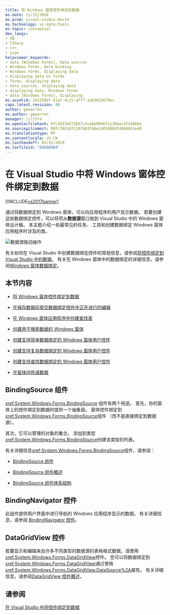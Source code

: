 ```yaml
---
title: 将 Windows 窗体控件绑定到数据
ms.date: 11/15/2016
ms.prod: visual-studio-dev14
ms.technology: vs-data-tools
ms.topic: conceptual
dev_langs:
- VB
- CSharp
- C++
- aspx
helpviewer_keywords:
- data [Windows Forms], data sources
- Windows Forms, data binding
- Windows Forms, displaying data
- displaying data on forms
- forms, displaying data
- data sources, displaying data
- displaying data, Windows Forms
- data [Windows Forms], displaying
ms.assetid: 243338ef-41af-4cc5-aff7-1e830236f0ec
caps.latest.revision: 40
author: gewarren
ms.author: gewarren
manager: jillfra
ms.openlocfilehash: 07c5853b673657c3ce8e90467a13bbac3f430b6e
ms.sourcegitcommit: 08fc78516f1107b83f46e2401888df4868bb1e40
ms.translationtype: MT
ms.contentlocale: zh-CN
ms.lasthandoff: 05/15/2019
ms.locfileid: "65698984"
---
```

# <a name="bind-windows-forms-controls-to-data-in-visual-studio"></a>在 Visual Studio 中将 Windows 窗体控件绑定到数据
[!INCLUDE[vs2017banner](../includes/vs2017banner.md)]

通过将数据绑定到 Windows 窗体，可以向应用程序的用户显示数据。 若要创建这些数据绑定控件，可以将项从**数据源**窗口拖到 Visual Studio 中的 Windows 窗体设计器。 本主题介绍一些最常见的任务、 工具和创建数据绑定 Windows 窗体应用程序时涉及的类。

 ![数据源拖动操作](../data-tools/media/raddata-data-source-drag-operation.png "raddata 数据源拖动操作")

 有关如何在 Visual Studio 中创建数据绑定控件的常规信息，请参阅[将控件绑定到 Visual Studio 中的数据](../data-tools/bind-controls-to-data-in-visual-studio.md)。 有关在 Windows 窗体中的数据绑定的详细信息，请参阅[Windows 窗体数据绑定](https://msdn.microsoft.com/library/c3826d8e-ea25-4ad4-a669-45bfb19192aa)。

## <a name="in-this-section"></a>本节内容

- [将 Windows 窗体控件绑定到数据](../data-tools/bind-windows-forms-controls-to-data.md)

- [在保存数据前提交数据绑定控件中正在进行的编辑](../data-tools/commit-in-process-edits-on-data-bound-controls-before-saving-data.md)

- [在 Windows 窗体应用程序中创建查找表](../data-tools/create-lookup-tables-in-windows-forms-applications.md)

- [创建用于搜索数据的 Windows 窗体](../data-tools/create-a-windows-form-to-search-data.md)

- [创建支持简单数据绑定的 Windows 窗体用户控件](../data-tools/create-a-windows-forms-user-control-that-supports-simple-data-binding.md)

- [创建支持复杂数据绑定的 Windows 窗体用户控件](../data-tools/create-a-windows-forms-user-control-that-supports-complex-data-binding.md)

- [创建支持查找数据绑定的 Windows 窗体用户控件](../data-tools/create-a-windows-forms-user-control-that-supports-lookup-data-binding.md)

- [在窗体间传递数据](../data-tools/pass-data-between-forms.md)

## <a name="bindingsource-component"></a>BindingSource 组件
 <xref:System.Windows.Forms.BindingSource> 组件有两个用途。 首先，你的窗体上的控件绑定到数据时提供一个抽象层。 窗体控件绑定到<xref:System.Windows.Forms.BindingSource>组件 （而不是直接绑定到数据源）。

 其次，它可以管理的对象的集合。 添加到类型<xref:System.Windows.Forms.BindingSource>创建该类型的列表。

 有关详细信息<xref:System.Windows.Forms.BindingSource>组件，请参阅：

- [BindingSource 组件](https://msdn.microsoft.com/library/3e2faf4c-f5b8-4fa6-9fbc-f59c37ec2fb9)

- [BindingSource 组件概述](https://msdn.microsoft.com/library/be838caf-fcb0-4b68-827f-58b2c04b747f)

- [BindingSource 组件体系结构](https://msdn.microsoft.com/library/7bc69c90-8a11-48b1-9336-3adab5b41591)

## <a name="bindingnavigator-control"></a>BindingNavigator 控件
 此组件提供用户界面中进行导航的 Windows 应用程序显示的数据。 有关详细信息，请参阅 [BindingNavigator 控件](https://msdn.microsoft.com/library/18c1e2a5-9834-40d3-9b2e-2b545e4e769e)。

## <a name="datagridview-control"></a>DataGridView 控件
 若要显示和编辑来自许多不同类型的数据源的表格格式数据，请使用<xref:System.Windows.Forms.DataGridView>控件。 您可以将数据绑定到<xref:System.Windows.Forms.DataGridView>通过使用<xref:System.Windows.Forms.DataGridView.DataSource%2A>属性。 有关详细信息，请参阅[DataGridView 控件概述](https://msdn.microsoft.com/library/0a45c661-89dc-4390-9cc6-c47eee501488)。

## <a name="see-also"></a>请参阅
 [在 Visual Studio 中将控件绑定到数据](../data-tools/bind-controls-to-data-in-visual-studio.md)
